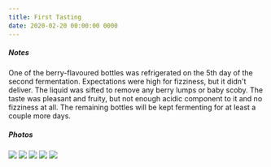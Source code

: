 ```yaml
---
title: First Tasting
date: 2020-02-20 00:00:00 0000
---
```


##### Notes

One of the berry-flavoured bottles was refrigerated on the 5th day of the second fermentation. Expectations
were high for fizziness, but it didn't deliver. The liquid was sifted to remove any berry lumps or baby scoby.
The taste was pleasant and fruity, but not enough acidic component to it and no fizziness at all. The remaining
bottles will be kept fermenting for at least a couple more days.

##### Photos 

<img data-src="https://github.com/JakubStas/coldone.github.io/raw/master/assets/images/2020-02-20/01.jpeg" class="lazyload" src="https://github.com/JakubStas/coldone.github.io/raw/master/assets/images/placeholder-image.png">

<img data-src="https://github.com/JakubStas/coldone.github.io/raw/master/assets/images/2020-02-20/02.jpeg" class="lazyload" src="https://github.com/JakubStas/coldone.github.io/raw/master/assets/images/placeholder-image.png">

<img data-src="https://github.com/JakubStas/coldone.github.io/raw/master/assets/images/2020-02-20/03.gif" class="lazyload" src="https://github.com/JakubStas/coldone.github.io/raw/master/assets/images/placeholder-image.png">

<img data-src="https://github.com/JakubStas/coldone.github.io/raw/master/assets/images/2020-02-20/04.jpeg" class="lazyload" src="https://github.com/JakubStas/coldone.github.io/raw/master/assets/images/placeholder-image.png">

<img data-src="https://github.com/JakubStas/coldone.github.io/raw/master/assets/images/2020-02-20/05.jpeg" class="lazyload" src="https://github.com/JakubStas/coldone.github.io/raw/master/assets/images/placeholder-image.png">
